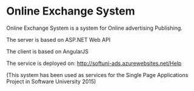 Online Exchange System
====================

Online Exchange System is a system for Online advertising Publishing.

The server is based on ASP.NET Web API

The client is based on AngularJS

The service is deployed on: http://softuni-ads.azurewebsites.net/Help

(This system has been used as services for the Single Page Applications Project in Software University 2015)